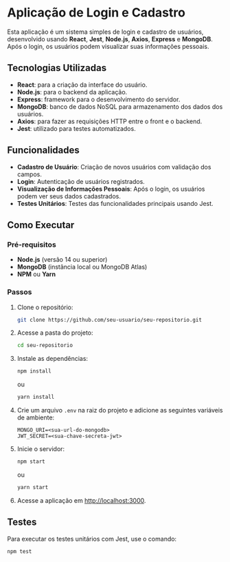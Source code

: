 # Aplicação de Login e Cadastro

Esta aplicação é um sistema simples de login e cadastro de usuários, desenvolvido usando **React**, **Jest**, **Node.js**, **Axios**, **Express** e **MongoDB**. Após o login, os usuários podem visualizar suas informações pessoais.

## Tecnologias Utilizadas

- **React**: para a criação da interface do usuário.
- **Node.js**: para o backend da aplicação.
- **Express**: framework para o desenvolvimento do servidor.
- **MongoDB**: banco de dados NoSQL para armazenamento dos dados dos usuários.
- **Axios**: para fazer as requisições HTTP entre o front e o backend.
- **Jest**: utilizado para testes automatizados.

## Funcionalidades

- **Cadastro de Usuário**: Criação de novos usuários com validação dos campos.
- **Login**: Autenticação de usuários registrados.
- **Visualização de Informações Pessoais**: Após o login, os usuários podem ver seus dados cadastrados.
- **Testes Unitários**: Testes das funcionalidades principais usando Jest.

## Como Executar

### Pré-requisitos

- **Node.js** (versão 14 ou superior)
- **MongoDB** (instância local ou MongoDB Atlas)
- **NPM** ou **Yarn**

### Passos

1. Clone o repositório:
    ```bash
    git clone https://github.com/seu-usuario/seu-repositorio.git
    ```

2. Acesse a pasta do projeto:
    ```bash
    cd seu-repositorio
    ```

3. Instale as dependências:
    ```bash
    npm install
    ```
    ou
    ```bash
    yarn install
    ```

4. Crie um arquivo `.env` na raiz do projeto e adicione as seguintes variáveis de ambiente:
    ```
    MONGO_URI=<sua-url-do-mongodb>
    JWT_SECRET=<sua-chave-secreta-jwt>
    ```

5. Inicie o servidor:
    ```bash
    npm start
    ```
    ou
    ```bash
    yarn start
    ```

6. Acesse a aplicação em [http://localhost:3000](http://localhost:3000).

## Testes

Para executar os testes unitários com Jest, use o comando:
```bash
npm test
